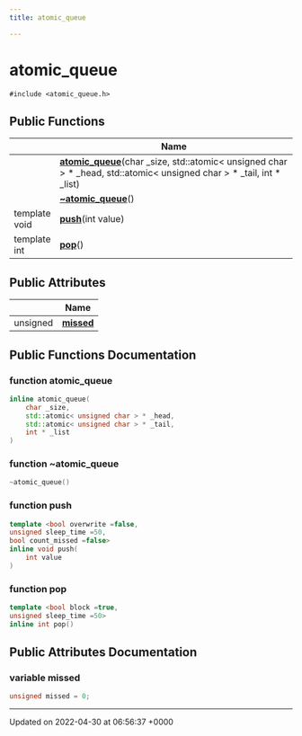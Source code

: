 ```yaml
---
title: atomic_queue

---
```


# atomic_queue






`#include <atomic_queue.h>`

## Public Functions

|                | Name           |
| -------------- | -------------- |
| | **[atomic_queue](Classes/classatomic__queue.md#function-atomic-queue)**(char _size, std::atomic< unsigned char > * _head, std::atomic< unsigned char > * _tail, int * _list) |
| | **[~atomic_queue](Classes/classatomic__queue.md#function-~atomic-queue)**() |
| template <bool overwrite =false,unsigned sleep_time =50,bool count_missed =false\> <br>void | **[push](Classes/classatomic__queue.md#function-push)**(int value) |
| template <bool block =true,unsigned sleep_time =50\> <br>int | **[pop](Classes/classatomic__queue.md#function-pop)**() |

## Public Attributes

|                | Name           |
| -------------- | -------------- |
| unsigned | **[missed](Classes/classatomic__queue.md#variable-missed)**  |

## Public Functions Documentation

### function atomic_queue

```cpp
inline atomic_queue(
    char _size,
    std::atomic< unsigned char > * _head,
    std::atomic< unsigned char > * _tail,
    int * _list
)
```


### function ~atomic_queue

```cpp
~atomic_queue()
```


### function push

```cpp
template <bool overwrite =false,
unsigned sleep_time =50,
bool count_missed =false>
inline void push(
    int value
)
```


### function pop

```cpp
template <bool block =true,
unsigned sleep_time =50>
inline int pop()
```


## Public Attributes Documentation

### variable missed

```cpp
unsigned missed = 0;
```


-------------------------------

Updated on 2022-04-30 at 06:56:37 +0000
